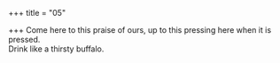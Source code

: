 +++
title = "05"

+++
Come here to this praise of ours, up to this pressing here when it is  pressed.  
Drink like a thirsty buffalo.  